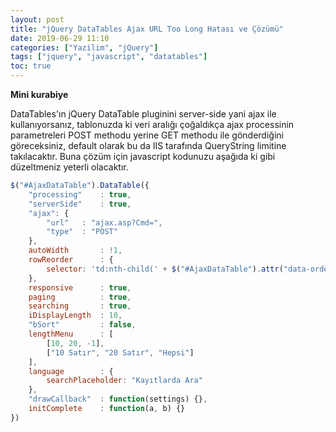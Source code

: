 ```yaml
---
layout: post
title: "jQuery DataTables Ajax URL Too Long Hatası ve Çözümü"
date: 2019-06-29 11:10
categories: ["Yazilim", "jQuery"]
tags: ["jquery", "javascript", "datatables"]
toc: true
---
```


**Mini kurabiye**

DataTables'ın jQuery DataTable pluginini server-side yani ajax ile kullanıyorsanız, tablonuzda ki veri aralığı çoğaldıkça ajax processinin parametreleri POST methodu yerine GET methodu ile gönderdiğini göreceksiniz, default olarak bu da IIS tarafında QueryString limitine takılacaktır. Buna çözüm için javascript kodunuzu aşağıda ki gibi düzeltmeniz yeterli olacaktır.

```javascript
$("#AjaxDataTable").DataTable({
    "processing"    : true,
    "serverSide"    : true,
    "ajax": {
        "url"   : "ajax.asp?Cmd=",
        "type"  : "POST"
    },
    autoWidth       : !1,
    rowReorder      : { 
        selector: 'td:nth-child(' + $("#AjaxDataTable").attr("data-orderIndex") + ')' 
    },
    responsive      : true,
    paging          : true,
    searching       : true,
    iDisplayLength  : 10,
    "bSort"         : false,
    lengthMenu      : [
        [10, 20, -1],
        ["10 Satır", "20 Satır", "Hepsi"]
    ],
    language        : { 
        searchPlaceholder: "Kayıtlarda Ara" 
    },
    "drawCallback"  : function(settings) {},
    initComplete    : function(a, b) {}
})
```
